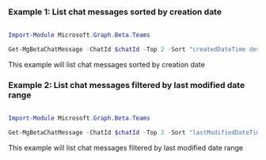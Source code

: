 ### Example 1: List chat messages sorted by creation date

```powershell

Import-Module Microsoft.Graph.Beta.Teams

Get-MgBetaChatMessage -ChatId $chatId -Top 2 -Sort "createdDateTime desc" 

```
This example will list chat messages sorted by creation date

### Example 2: List chat messages filtered by last modified date range

```powershell

Import-Module Microsoft.Graph.Beta.Teams

Get-MgBetaChatMessage -ChatId $chatId -Top 2 -Sort "lastModifiedDateTime desc" -Filter "lastModifiedDateTime gt 2022-09-22T00:00:00.000Z and lastModifiedDateTime lt 2022-09-24T00:00:00.000Z" 

```
This example will list chat messages filtered by last modified date range

